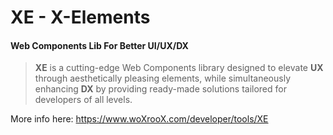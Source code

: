 # XE - X-Elements

#### Web Components Lib For Better UI/UX/DX

> **XE** is a cutting-edge Web Components library designed to elevate **UX** through aesthetically pleasing elements, while simultaneously enhancing **DX** by providing ready-made solutions tailored for developers of all levels.

More info here: https://www.woXrooX.com/developer/tools/XE
